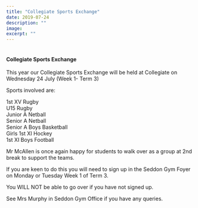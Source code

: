```yaml
---
title: "Collegiate Sports Exchange"
date: 2019-07-24
description: ""
image: 
excerpt: ""
---
```


<h4><span><br />Collegiate Sports Exchange</span></h4>
<p><span>This year our Collegiate Sports Exchange will be held at Collegiate on Wednesday 24 July (Week 1- Term 3)&nbsp;</span></p>
<p><span>Sports involved are:&nbsp;</span></p>
<p><span>1st XV Rugby<br />U15 Rugby&nbsp;<br />Junior A Netball<br />Senior A Netball<br />Senior A Boys Basketball<br />Girls 1st XI Hockey&nbsp;<br />1st XI Boys Football</span></p>
<p><span>Mr McAllen is once again happy for students to walk over as a group at 2nd break to support the teams.&nbsp;</span></p>
<p><span>If you are keen to do this you will need to sign up in the Seddon Gym Foyer on Monday or Tuesday Week 1 of Term 3. </span></p>
<p><span>You WILL NOT be able to go over if you have not signed up. </span></p>
<p><span>See Mrs Murphy in Seddon Gym Office if you have any queries.</span></p>

